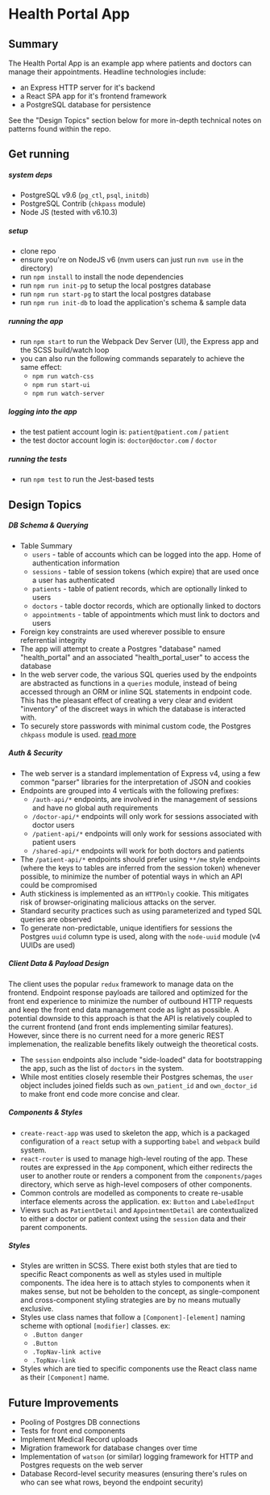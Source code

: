 # Health Portal App

## Summary
The Health Portal App is an example app where patients and doctors can manage their appointments. Headline technologies include:

- an Express HTTP server for it's backend
- a React SPA app for it's frontend framework
- a PostgreSQL database for persistence

See the "Design Topics" section below for more in-depth technical notes on patterns found within the repo.

## Get running

##### system deps
- PostgreSQL v9.6 (`pg_ctl`, `psql`, `initdb`)
- PostgreSQL Contrib (`chkpass` module)
- Node JS (tested with v6.10.3)

##### setup
- clone repo
- ensure you're on NodeJS v6 (nvm users can just run `nvm use` in the directory)
- run `npm install` to install the node dependencies
- run `npm run init-pg` to setup the local postgres database
- run `npm run start-pg` to start the local postgres database
- run `npm run init-db` to load the application's schema & sample data

##### running the app
- run `npm start` to run the Webpack Dev Server (UI), the Express app and the SCSS build/watch loop
- you can also run the following commands separately to achieve the same effect:
  - `npm run watch-css`
  - `npm run start-ui`
  - `npm run watch-server`

##### logging into the app
- the test patient account login is: `patient@patient.com` / `patient`
- the test doctor account login is: `doctor@doctor.com` / `doctor`

##### running the tests
- run `npm test` to run the Jest-based tests

## Design Topics

##### DB Schema & Querying
- Table Summary
  - `users` - table of accounts which can be logged into the app. Home of authentication information
  - `sessions` - table of session tokens (which expire) that are used once a user has authenticated
  - `patients` - table of patient records, which are optionally linked to users
  - `doctors` - table doctor records, which are optionally linked to doctors
  - `appointments` - table of appointments which must link to doctors and users
- Foreign key constraints are used wherever possible to ensure referrential integrity
- The app will attempt to create a Postgres "database" named "health_portal" and an associated "health_portal_user" to access the database
- In the web server code, the various SQL queries used by the endpoints are abstracted as functions in a `queries` module, instead of being accessed through an ORM or inline SQL statements in endpoint code. This has the pleasant effect of creating a very clear and evident "inventory" of the discreet ways in which the database is interacted with.
- To securely store passwords with minimal custom code, the Postgres `chkpass` module is used. [read more](https://www.postgresql.org/docs/9.6/static/chkpass.html)


##### Auth & Security
- The web server is a standard implementation of Express v4, using a few common "parser" libraries for the interpretation of JSON and cookies
- Endpoints are grouped into 4 verticals with the following prefixes:
  - `/auth-api/*` endpoints, are involved in the management of sessions and have no global auth requirements
  - `/doctor-api/*` endpoints will only work for sessions associated with doctor users
  - `/patient-api/*` endpoints will only work for sessions associated with patient users
  - `/shared-api/*` endpoints will work for both doctors and patients
- The `/patient-api/*` endpoints should prefer using `**/me` style endpoints (where the keys to tables are inferred from the session token) whenever possible, to minimize the number of potential ways in which an API could be compromised
- Auth stickiness is implemented as an `HTTPOnly` cookie. This mitigates risk of browser-originating malicious attacks on the server.
- Standard security practices such as using parameterized and typed SQL queries are observed
- To generate non-predictable, unique identifiers for sessions the Postgres `uuid` column type is used, along with the `node-uuid` module (v4 UUIDs are used)

##### Client Data & Payload Design
The client uses the popular `redux` framework to manage data on the frontend. Endpoint response payloads are tailored and optimized for the front end experience to minimize the number of outbound HTTP requests and keep the front end data management code as light as possible. A potential downside to this approach is that the API is relatively coupled to the current frontend (and front ends implementing similar features). However, since there is no current need for a more generic REST implemenation, the realizable benefits likely outweigh the theoretical costs.

- The `session` endpoints also include "side-loaded" data for bootstrapping the app, such as the list of `doctors` in the system.
- While most entities closely resemble their Postgres schemas, the `user` object includes joined fields such as `own_patient_id` and `own_doctor_id` to make front end code more concise and clear.

##### Components & Styles
- `create-react-app` was used to skeleton the app, which is a packaged configuration of a `react` setup with a supporting `babel` and `webpack` build system.
- `react-router` is used to manage high-level routing of the app. These routes are expressed in the `App` component, which either redirects the user to another route or renders a component from the `components/pages` directory, which serve as high-level composers of other components.
- Common controls are modelled as components to create re-usable interface elements across the application. ex: `Button` and `LabeledInput`
- Views such as `PatientDetail` and `AppointmentDetail` are contextualized to either a doctor or patient context using the `session` data and their parent components.

##### Styles
- Styles are written in SCSS. There exist both styles that are tied to specific React components as well as styles used in multiple components. The idea here is to attach styles to components when it makes sense, but not be beholden to the concept, as single-component and cross-component styling strategies are by no means mutually exclusive.
- Styles use class names that follow a `[Component]-[element]` naming scheme with optional `[modifier]` classes. ex:
  - `.Button danger`
  - `.Button`
  - `.TopNav-link active`
  - `.TopNav-link`
- Styles which are tied to specific components use the React class name as their `[Component]` name.

## Future Improvements
- Pooling of Postgres DB connections
- Tests for front end components
- Implement Medical Record uploads
- Migration framework for database changes over time
- Implementation of `watson` (or similar) logging framework for HTTP and Postgres requests on the web server
- Database Record-level security measures (ensuring there's rules on who can see what rows, beyond the endpoint security)

